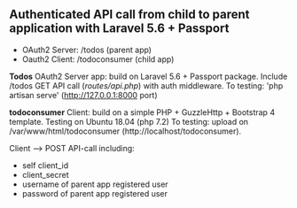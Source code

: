 ## Authenticated API call from child to parent application with Laravel 5.6 + Passport 

- OAuth2 Server: /todos  (parent app)
- Oauth2 Client: /todoconsumer  (child app)

**Todos** OAuth2 Server app: build on Laravel 5.6 + Passport package. Include /todos GET API call (*routes/api.php*) with auth middleware.
To testing: 'php artisan serve' (http://127.0.0.1:8000 port)


**todoconsumer** Client: build on a simple PHP + GuzzleHttp + Bootstrap 4 template. Testing on Ubuntu 18.04 (php 7.2)
To testing: upload on /var/www/html/todoconsumer (http://localhost/todoconsumer).

Client --> POST API-call including:
- self client_id
- client_secret
- username of parent app registered user
- password of parent app registered user
